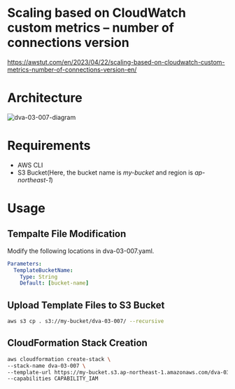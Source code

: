 # Scaling based on CloudWatch custom metrics – number of connections version

https://awstut.com/en/2023/04/22/scaling-based-on-cloudwatch-custom-metrics-number-of-connections-version-en/

# Architecture

![dva-03-007-diagram](https://user-images.githubusercontent.com/84276199/233736051-16b439be-6b35-4b87-842a-22d95894662c.png)

# Requirements

* AWS CLI
* S3 Bucket(Here, the bucket name is *my-bucket* and region is *ap-northeast-1*)

# Usage

## Tempalte File Modification

Modify the following locations in dva-03-007.yaml.

```yaml
Parameters:
  TemplateBucketName:
    Type: String
    Default: [bucket-name]
```

## Upload  Template Files to S3 Bucket

```bash
aws s3 cp . s3://my-bucket/dva-03-007/ --recursive
```

## CloudFormation Stack Creation

```bash
aws cloudformation create-stack \
--stack-name dva-03-007 \
--template-url https://my-bucket.s3.ap-northeast-1.amazonaws.com/dva-03-007/dva-03-007.yaml \
--capabilities CAPABILITY_IAM
```
